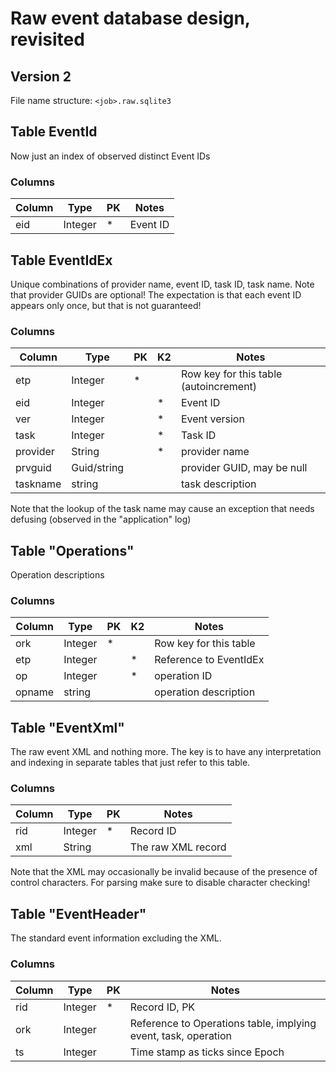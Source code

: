 ﻿# Raw event database design, revisited

## Version 2

File name structure: `<job>.raw.sqlite3`

## Table EventId

Now just an index of observed distinct Event IDs

### Columns

|Column|Type|PK|Notes|
|---|---|---|---|
|eid|Integer|*|Event ID|


## Table EventIdEx

Unique combinations of provider name, event ID, task ID,
task name. Note that provider GUIDs are optional!
The expectation is that each event ID appears only once,
but that is not guaranteed!

### Columns

|Column|Type|PK|K2|Notes|
|---|---|---|---|---|
|etp|Integer|*||Row key for this table (autoincrement)|
|eid|Integer||*|Event ID|
|ver|Integer||*|Event version|
|task|Integer||*|Task ID|
|provider|String||*|provider name|
|prvguid|Guid/string|||provider GUID, may be null|
|taskname|string|||task description|

Note that the lookup of the task name may cause an exception
that needs defusing (observed in the "application" log)

## Table "Operations"

Operation descriptions

### Columns

|Column|Type|PK|K2|Notes|
|---|---|---|---|---|
|ork|Integer|*||Row key for this table|
|etp|Integer||*|Reference to EventIdEx|
|op|Integer||*|operation ID|
|opname|string|||operation description|

## Table "EventXml"

The raw event XML and nothing more. The key is to have
any interpretation and indexing in separate tables that
just refer to this table.

### Columns

|Column|Type|PK|Notes|
|---|---|---|---|
|rid|Integer|*|Record ID|
|xml|String||The raw XML record|

Note that the XML may occasionally be invalid because of
the presence of control characters. For parsing make sure
to disable character checking!

## Table "EventHeader"

The standard event information excluding the XML.

### Columns

|Column|Type|PK|Notes|
|---|---|---|---|
|rid|Integer|*|Record ID, PK|
|ork|Integer||Reference to Operations table, implying event, task, operation|
|ts|Integer||Time stamp as ticks since Epoch|




